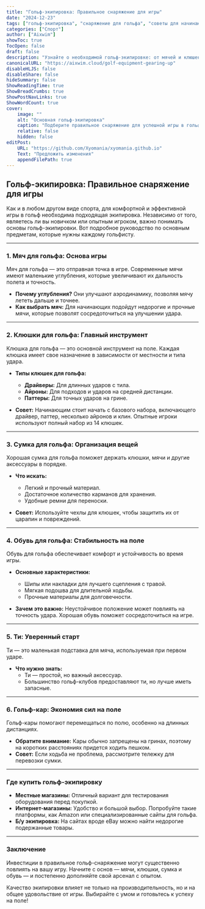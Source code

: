 ```yaml
---
title: "Гольф-экипировка: Правильное снаряжение для игры"
date: "2024-12-23"
tags: ["гольф-экипировка", "снаряжение для гольфа", "советы для начинающих", "аксессуары для гольфа", "основы гольфа"]
categories: ["Спорт"]
author: ["Aixwim"]
showToc: true
TocOpen: false
draft: false
description: "Узнайте о необходимой гольф-экипировке: от мячей и клюшек до обуви и аксессуаров. Все, что нужно, чтобы правильно подготовиться к игре."
canonicalURL: "https://aixwim.cloud/golf-equipment-gearing-up"
disableHLJS: false
disableShare: false
hideSummary: false
ShowReadingTime: true
ShowBreadCrumbs: true
ShowPostNavLinks: true
ShowWordCount: true
cover:
    image: ""
    alt: "Основная гольф-экипировка"
    caption: "Подберите правильное снаряжение для успешной игры в гольф."
    relative: false
    hidden: false
editPost:
    URL: "https://github.com/Xyomania/xyomania.github.io"
    Text: "Предложить изменения"
    appendFilePath: true
---
```


## Гольф-экипировка: Правильное снаряжение для игры  

Как и в любом другом виде спорта, для комфортной и эффективной игры в гольф необходима подходящая экипировка. Независимо от того, являетесь ли вы новичком или опытным игроком, важно понимать основы гольф-экипировки. Вот подробное руководство по основным предметам, которые нужны каждому гольфисту.  

---

### **1. Мяч для гольфа: Основа игры**  
Мяч для гольфа — это отправная точка в игре. Современные мячи имеют маленькие углубления, которые увеличивают их дальность полета и точность.  

- **Почему углубления?** Они улучшают аэродинамику, позволяя мячу лететь дальше и точнее.  
- **Как выбрать мяч:** Для начинающих подойдут недорогие и прочные мячи, которые позволят сосредоточиться на улучшении удара.  

---

### **2. Клюшки для гольфа: Главный инструмент**  
Клюшка для гольфа — это основной инструмент на поле. Каждая клюшка имеет свое назначение в зависимости от местности и типа удара.  

- **Типы клюшек для гольфа:**  
  - **Драйверы:** Для длинных ударов с тила.  
  - **Айроны:** Для подходов и ударов на средней дистанции.  
  - **Паттеры:** Для точных ударов на грине.  

- **Совет:** Начинающим стоит начать с базового набора, включающего драйвер, паттер, несколько айронов и клин. Опытные игроки используют полный набор из 14 клюшек.  

---

### **3. Сумка для гольфа: Организация вещей**  
Хорошая сумка для гольфа поможет держать клюшки, мячи и другие аксессуары в порядке.  

- **Что искать:**  
  - Легкий и прочный материал.  
  - Достаточное количество карманов для хранения.  
  - Удобные ремни для переноски.  

- **Совет:** Используйте чехлы для клюшек, чтобы защитить их от царапин и повреждений.  

---

### **4. Обувь для гольфа: Стабильность на поле**  
Обувь для гольфа обеспечивает комфорт и устойчивость во время игры.  

- **Основные характеристики:**  
  - Шипы или накладки для лучшего сцепления с травой.  
  - Мягкая подошва для длительной ходьбы.  
  - Прочные материалы для долговечности.  

- **Зачем это важно:** Неустойчивое положение может повлиять на точность удара. Хорошая обувь поможет сосредоточиться на игре.  

---

### **5. Ти: Уверенный старт**  
Ти — это маленькая подставка для мяча, используемая при первом ударе.  

- **Что нужно знать:**  
  - Ти — простой, но важный аксессуар.  
  - Большинство гольф-клубов предоставляют ти, но лучше иметь запасные.  

---

### **6. Гольф-кар: Экономия сил на поле**  
Гольф-кары помогают перемещаться по полю, особенно на длинных дистанциях.  

- **Обратите внимание:** Кары обычно запрещены на гринах, поэтому на коротких расстояниях придется ходить пешком.  
- **Совет:** Если ходьба не проблема, рассмотрите тележку для перевозки сумки.  

---

### **Где купить гольф-экипировку**  

- **Местные магазины:** Отличный вариант для тестирования оборудования перед покупкой.  
- **Интернет-магазины:** Удобство и большой выбор. Попробуйте такие платформы, как Amazon или специализированные сайты для гольфа.  
- **Б/у экипировка:** На сайтах вроде eBay можно найти недорогие подержанные товары.  

---

### **Заключение**  

Инвестиции в правильное гольф-снаряжение могут существенно повлиять на вашу игру. Начните с основ — мячи, клюшки, сумка и обувь — и постепенно дополняйте свой арсенал с опытом.  

Качество экипировки влияет не только на производительность, но и на общее удовольствие от игры. Выбирайте с умом и готовьтесь к успеху на поле!  
